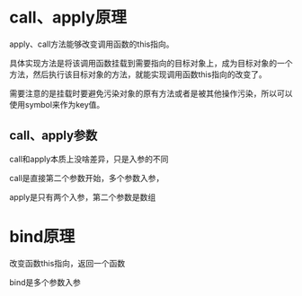 # call、apply原理

apply、call方法能够改变调用函数的this指向。

具体实现方法是将该调用函数挂载到需要指向的目标对象上，成为目标对象的一个方法，然后执行该目标对象的方法，就能实现调用函数this指向的改变了。

需要注意的是挂载时要避免污染对象的原有方法或者是被其他操作污染，所以可以使用symbol来作为key值。

## call、apply参数

call和apply本质上没啥差异，只是入参的不同

call是直接第二个参数开始，多个参数入参，

apply是只有两个入参，第二个参数是数组


# bind原理

改变函数this指向，返回一个函数

bind是多个参数入参


